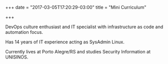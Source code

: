 +++
date = "2017-03-05T17:20:29-03:00"
title = "Mini Curriculum"

+++

DevOps culture enthusiast and IT specialist with infrastructure as code and automation focus.

Has 14 years of IT experience acting as SysAdmin Linux.

Currently lives at Porto Alegre/RS and studies Security Information at UNISINOS.

